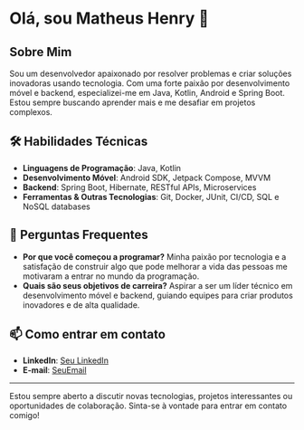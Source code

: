 # Olá, sou Matheus Henry 👋

## Sobre Mim
Sou um desenvolvedor apaixonado por resolver problemas e criar soluções inovadoras usando tecnologia. Com uma forte paixão por desenvolvimento móvel e backend, especializei-me em Java, Kotlin, Android e Spring Boot. Estou sempre buscando aprender mais e me desafiar em projetos complexos.

## 🛠 Habilidades Técnicas
- **Linguagens de Programação**: Java, Kotlin
- **Desenvolvimento Móvel**: Android SDK, Jetpack Compose, MVVM
- **Backend**: Spring Boot, Hibernate, RESTful APIs, Microservices
- **Ferramentas & Outras Tecnologias**: Git, Docker, JUnit, CI/CD, SQL e NoSQL databases


## 📢 Perguntas Frequentes
- **Por que você começou a programar?** Minha paixão por tecnologia e a satisfação de construir algo que pode melhorar a vida das pessoas me motivaram a entrar no mundo da programação.
- **Quais são seus objetivos de carreira?** Aspirar a ser um líder técnico em desenvolvimento móvel e backend, guiando equipes para criar produtos inovadores e de alta qualidade.

## 📫 Como entrar em contato
- **LinkedIn**: [Seu LinkedIn](https://www.linkedin.com/in/matheus-henry/)
- **E-mail**: [SeuEmail](matheu.play8@hotmail.com)

---

Estou sempre aberto a discutir novas tecnologias, projetos interessantes ou oportunidades de colaboração. Sinta-se à vontade para entrar em contato comigo!

